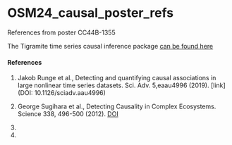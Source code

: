 # OSM24_causal_poster_refs

References from poster CC44B-1355

The Tigramite time series causal inference package [can be found here](https://github.com/jakobrunge/tigramite/tree/master/tutorials)

#### References

1. Jakob Runge et al., Detecting and quantifying causal associations in large nonlinear time series datasets. Sci. Adv. 5,eaau4996 (2019). [link](DOI: 10.1126/sciadv.aau4996)

2. George Sugihara et al., Detecting Causality in Complex Ecosystems. Science 338, 496-500 (2012). [DOI](10.1126/science.1227079)

3.
4.

